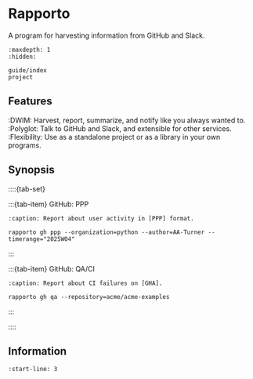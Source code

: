 # Rapporto

A program for harvesting information from GitHub and Slack.

```{toctree}
:maxdepth: 1
:hidden:

guide/index
project
```

## Features

:DWIM:
    Harvest, report, summarize, and notify like you always wanted to.
:Polyglot:
    Talk to GitHub and Slack, and extensible for other services.
:Flexibility:
    Use as a standalone project or as a library in your own programs.

## Synopsis

::::{tab-set}

:::{tab-item} GitHub: PPP
```{code-block} shell
:caption: Report about user activity in [PPP] format.

rapporto gh ppp --organization=python --author=AA-Turner --timerange="2025W04"
```

:::

:::{tab-item} GitHub: QA/CI
```{code-block} shell
:caption: Report about CI failures on [GHA].

rapporto gh qa --repository=acme/acme-examples
```
:::

::::

## Information

```{include} readme.md
:start-line: 3
```


[DWIM]: https://en.wikipedia.org/wiki/DWIM
[GHA]: https://github.com/features/actions
[PPP]: https://weekdone.com/resources/plans-progress-problems
